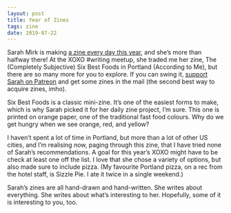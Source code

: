 ```yaml
---
layout: post
title: Year of Zines
tags: zine
date: 2019-07-22
---
```


Sarah Mirk is making [a zine every day this year](https://www.instagram.com/explore/tags/yearofzines/), and she’s more than halfway there! At the XOXO #writing meetup, she traded me her zine, The (Completely Subjective) Six Best Foods in Portland (According to Me), but there are so many more for you to explore. If you can swing it, [support Sarah on Patreon](https://www.patreon.com/sarahmirk) and get some zines in the mail (the second best way to acquire zines, imho). 

Six Best Foods is a classic mini-zine. It’s one of the easiest forms to make, which is why Sarah picked it for her daily zine project, I’m sure. This one is printed on orange paper, one of the traditional fast food colours. Why do we get hungry when we see orange, red, and yellow?

I haven’t spent a lot of time in Portland, but more than a lot of other US cities, and I’m realising now, paging through this zine, that I have tried none of Sarah’s recommendations. A goal for this year’s XOXO might have to be check at least one off the list. I love that she chose a variety of options, but also made sure to include pizza. (My favourite Portland pizza, on a rec from the hotel staff, is Sizzle Pie. I ate it twice in a single weekend.)

Sarah’s zines are all hand-drawn and hand-written. She writes about everything. She writes about what’s interesting to her. Hopefully, some of it is interesting to you, too.

